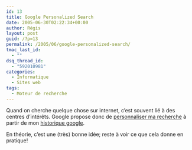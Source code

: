```yaml
---
id: 13
title: Google Personalized Search
date: 2005-06-30T02:22:34+00:00
author: Régis
layout: post
guid: /?p=13
permalink: /2005/06/google-personalized-search/
tmac_last_id:
  - ""
dsq_thread_id:
  - "592010981"
categories:
  - Informatique
  - Sites web
tags:
  - Moteur de recherche
---
```

Quand on cherche quelque chose sur internet, c&rsquo;est souvent lié à des centres d&rsquo;intérêts. Google propose donc de [personnaliser ma recherche](http://labs.google.com/personalized) à partir de mon [historique google](http://www.google.com/searchhistory).

En théorie, c&rsquo;est une (très) bonne idée; reste à voir ce que cela donne en pratique!